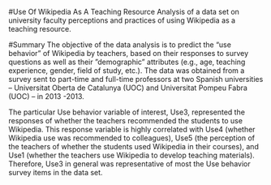 #Use Of Wikipedia As A Teaching Resource
Analysis of a data set on university faculty perceptions and practices of using Wikipedia as a teaching resource.

#Summary
The objective of the data analysis is to predict the “use behavior” of Wikipedia by teachers, based on their responses
to survey questions as well as their ”demographic” attributes (e.g., age, teaching experience, gender, field of study,
etc.). The data was obtained from a survey sent to part-time and full-time professors at two Spanish universities – 
Universitat Oberta de Catalunya (UOC) and Universitat Pompeu Fabra (UOC) – in 2013 -2013.

The particular Use behavior variable of interest, Use3, represented the responses of whether the teachers recommended
the students to use Wikipedia. This response variable is highly correlated with Use4 (whether Wikipedia use was
recommended to colleagues), Use5 (the perception of the teachers of whether the students used Wikipedia in their
courses), and Use1 (whether the teachers use Wikipedia to develop teaching materials). Therefore, Use3 in general was
representative of most the Use behavior survey items in the data set.
